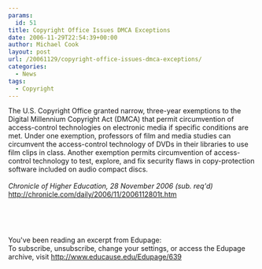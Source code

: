 ```yaml
---
params:
  id: 51
title: Copyright Office Issues DMCA Exceptions
date: 2006-11-29T22:54:39+00:00
author: Michael Cook
layout: post
url: /20061129/copyright-office-issues-dmca-exceptions/
categories:
  - News
tags:
  - Copyright
---
```

<p align="left">
  The U.S. Copyright Office granted narrow, three-year exemptions to the Digital Millennium Copyright Act (DMCA) that permit circumvention of access-control technologies on electronic media if specific conditions are met. Under one exemption, professors of film and media studies can circumvent the access-control technology of DVDs in their libraries to use film clips in class. Another exemption permits circumvention of access-control technology to test, explore, and fix security flaws in copy-protection software included on audio compact discs.<br /> <em><br /> Chronicle of Higher Education, 28 November 2006 (sub. req'd)</em><br /> <a href="http://chronicle.com/daily/2006/11/2006112801t.htm%20" target="_blank">http://chronicle.com/daily/2006/11/2006112801t.htm</a>
</p>

<p align="left">
  &nbsp;
</p>

<p align="left">
  &nbsp;
</p>

<p align="left">
  You've been reading an excerpt from Edupage:<br /> To subscribe, unsubscribe, change your settings, or access the Edupage archive, visit <a href="http://www.educause.edu/Edupage/639" target="_blank">http://www.educause.edu/Edupage/639</a>
</p>
